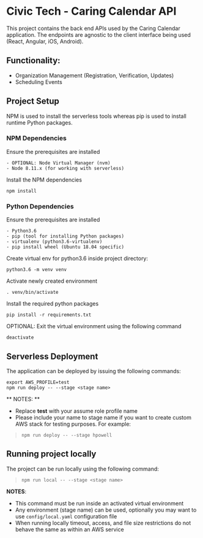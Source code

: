 # Civic Tech - Caring Calendar API #

This project contains the back end APIs used by the Caring Calendar application.  The endpoints are
agnostic to the client interface being used (React, Angular, iOS, Android).

## Functionality: ##

* Organization Management (Registration, Verification, Updates)
* Scheduling Events

## Project Setup ##

NPM is used to install the serverless tools whereas pip is used to install runtime Python packages.

### NPM Dependencies ###

Ensure the prerequisites are installed
```
- OPTIONAL: Node Virtual Manager (nvm)
- Node 8.11.x (for working with serverless)
```

Install the NPM dependencies
```
npm install
```

### Python Dependencies ###

Ensure the prerequisites are installed
```
- Python3.6
- pip (tool for installing Python packages)
- virtualenv (python3.6-virtualenv)
- pip install wheel (Ubuntu 18.04 specific)
```

Create virtual env for python3.6 inside project directory:
```
python3.6 -m venv venv
```

Activate newly created environment
```
. venv/bin/activate
```

Install the required python packages
```
pip install -r requirements.txt
```

OPTIONAL: Exit the virtual environment using the following command
```
deactivate
```

## Serverless Deployment ##

The application can be deployed by issuing the following commands:
```
export AWS_PROFILE=test
npm run deploy -- --stage <stage name>
```

** NOTES: **

* Replace **test** with your assume role profile name
* Please include your name to stage name if you want to create custom AWS stack for testing purposes.  For example:
> ```
> npm run deploy -- --stage hpowell
> ```

## Running project locally ##

The project can be run locally using the following command:
> ```
> npm run local -- --stage <stage name>
> ```

**NOTES**:

* This command must be run inside an activated virtual environment
* Any environment (stage name) can be used, optionally you may want to use `config/local.yaml` configuration file
* When running locally timeout, access, and file size restrictions do not behave the same as within an AWS service

